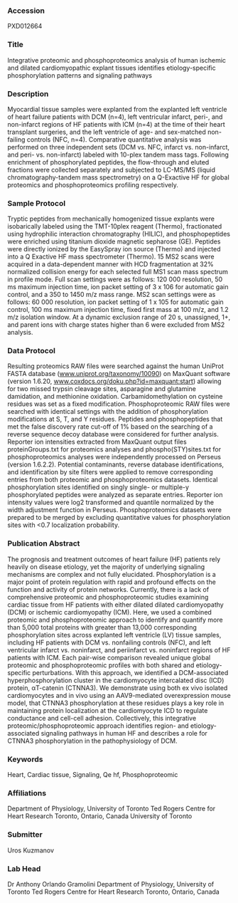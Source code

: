 ### Accession
PXD012664

### Title
Integrative proteomic and phosphoproteomics analysis of human ischemic and dilated cardiomyopathic explant tissues identifies etiology-specific phosphorylation patterns and signaling pathways

### Description
Myocardial tissue samples were explanted from the explanted left ventricle of heart failure patients with DCM (n=4), left ventricular infarct, peri-, and non-infarct regions of HF patients with ICM (n=4) at the time of their heart transplant surgeries, and the left ventricle of age- and sex-matched non-failing controls (NFC, n=4). Comparative quantitative analysis was performed on three independent sets (DCM vs. NFC, infarct vs. non-infarct, and peri- vs. non-infarct) labeled with 10-plex tandem mass tags. Following enrichment of phosphorylated peptides, the flow-through and eluted fractions were collected separately and subjected to LC-MS/MS (liquid chromatography-tandem mass spectrometry) on a Q-Exactive HF for global proteomics and phosphoproteomics profiling respectively.

### Sample Protocol
Tryptic peptides from mechanically homogenized tissue explants were isobarically labeled using the TMT-10plex reagent (Thermo), fractionated using hydrophilic interaction chromatography (HILIC), and phosphopeptides were enriched using titanium dioxide magnetic sepharose (GE).  Peptides were directly ionized by the EasySpray ion source (Thermo) and injected into a Q Exactive HF mass spectrometer (Thermo). 15 MS2 scans were acquired in a data-dependent manner with HCD fragmentation at 32% normalized collision energy for each selected full MS1 scan mass spectrum in profile mode. Full scan settings were as follows: 120 000 resolution, 50 ms maximum injection time, ion packet setting of 3 x 106 for automatic gain control, and a 350 to 1450 m/z mass range. MS2 scan settings were as follows: 60 000 resolution, ion packet setting of 1 x 105 for automatic gain control, 100 ms maximum injection time, fixed first mass at 100 m/z, and 1.2 m/z isolation window. At a dynamic exclusion range of 20 s, unassigned, 1+, and parent ions with charge states higher than 6 were excluded from MS2 analysis.

### Data Protocol
Resulting proteomics RAW files were  searched against the human UniProt FASTA database (www.uniprot.org/taxonomy/10090) on MaxQuant software (version 1.6.20, www.coxdocs.org/doku.php?id=maxquant:start) allowing for two missed trypsin cleavage sites, asparagine and glutamine damidation, and methionine oxidation. Carbamidomethylation on cysteine residues was set as a fixed modification. Phosphoproteomic RAW files were searched with identical settings with the addition of phosphorylation modifications at S, T, and Y residues. Peptides and phosphopeptides that met the false discovery rate cut-off of 1% based on the searching of a reverse sequence decoy database were considered for further analysis.  Reporter ion intensities extracted from MaxQuant output files proteinGroups.txt for proteomics analyses and phospho(STY)sites.txt for phosphoproteomics analyses were independently processed on Perseus (version 1.6.2.2). Potential contaminants, reverse database identifications, and identification by site filters were applied to remove corresponding entries from both proteomic and phosphoproteomics datasets. Identical phosphorylation sites identified on singly single- or multiple-y phosphorylated peptides were analyzed as separate entries. Reporter ion intensity values were log2 transformed and quantile normalized by the width adjustment function in Perseus. Phosphoproteomics datasets were prepared to be merged by excluding quantitative values for phosphorylation sites with <0.7 localization probability.

### Publication Abstract
The prognosis and treatment outcomes of heart failure (HF) patients rely heavily on disease etiology, yet the majority of underlying signaling mechanisms are complex and not fully elucidated. Phosphorylation is a major point of protein regulation with rapid and profound effects on the function and activity of protein networks. Currently, there is a lack of comprehensive proteomic and phosphoproteomic studies examining cardiac tissue from HF patients with either dilated dilated cardiomyopathy (DCM) or ischemic&#xa0;cardiomyopathy (ICM). Here, we used a combined proteomic and phosphoproteomic approach to identify and quantify more than 5,000 total proteins with greater than 13,000 corresponding phosphorylation sites across explanted left ventricle (LV) tissue samples, including HF patients with DCM vs. nonfailing controls (NFC), and left ventricular infarct vs. noninfarct, and periinfarct vs. noninfarct regions of HF patients with ICM. Each pair-wise comparison revealed unique global proteomic and phosphoproteomic profiles with both shared and etiology-specific perturbations. With this approach, we identified a DCM-associated hyperphosphorylation cluster in the cardiomyocyte intercalated disc (ICD) protein, &#x3b1;T-catenin (CTNNA3). We demonstrate using both ex&#xa0;vivo isolated cardiomyocytes and in&#xa0;vivo using an AAV9-mediated overexpression mouse model, that CTNNA3 phosphorylation at these residues plays a key role in maintaining protein localization at the cardiomyocyte ICD to regulate conductance and cell-cell adhesion. Collectively, this integrative proteomic/phosphoproteomic approach identifies region- and etiology-associated signaling pathways in human HF and describes a role for CTNNA3 phosphorylation in the pathophysiology of DCM.

### Keywords
Heart, Cardiac tissue, Signaling, Qe hf, Phosphoproteomic

### Affiliations
Department of Physiology, University of Toronto Ted Rogers Centre for Heart Research Toronto, Ontario, Canada
University of Toronto

### Submitter
Uros Kuzmanov

### Lab Head
Dr Anthony Orlando Gramolini
Department of Physiology, University of Toronto Ted Rogers Centre for Heart Research Toronto, Ontario, Canada


